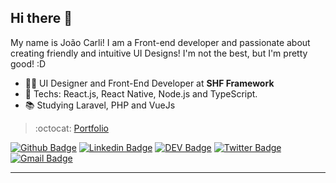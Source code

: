 ## Hi there 👋

My name is João Carli!  I am a Front-end developer and passionate about creating friendly and intuitive UI Designs! I'm not the best, but I'm pretty good! :D

- :office_worker: UI Designer and Front-End Developer at **SHF Framework**
- :blue_heart: Techs: React.js, React Native, Node.js and TypeScript.
- :books: Studying Laravel, PHP and VueJs

> :octocat: [Portfolio](https://insanitydev.netlify.app/)

[![Github Badge](https://img.shields.io/badge/-Github-000?style=flat-square&logo=Github&logoColor=white&link=https://github.com/fl4m3x)](https://github.com/fl4m3x)
[![Linkedin Badge](https://img.shields.io/badge/-LinkedIn-blue?style=flat-square&logo=Linkedin&logoColor=white&link=https://www.linkedin.com/in/jo%C3%A3o-paulo-nunes-de-carli-8bb05a123/)](https://www.linkedin.com/in/jo%C3%A3o-paulo-nunes-de-carli-8bb05a123/)
[![DEV Badge](https://img.shields.io/badge/-DEV.to-000?style=flat-square&logo=dev.to&logoColor=white&link=https://dev.to/fl4m3x)](https://dev.to/fl4m3x)
[![Twitter Badge](https://img.shields.io/badge/-Twitter-1ca0f1?style=flat-square&labelColor=1ca0f1&logo=twitter&logoColor=white&link=https://twitter.com/JaoHe4rt)](https://twitter.com/JaoHe4rt)
[![Gmail Badge](https://img.shields.io/badge/-Gmail-c14438?style=flat-square&logo=Gmail&logoColor=white&link=mailto:thorlief.1@gmail.com)](mailto:thorlief.1@gmail.com)



---
